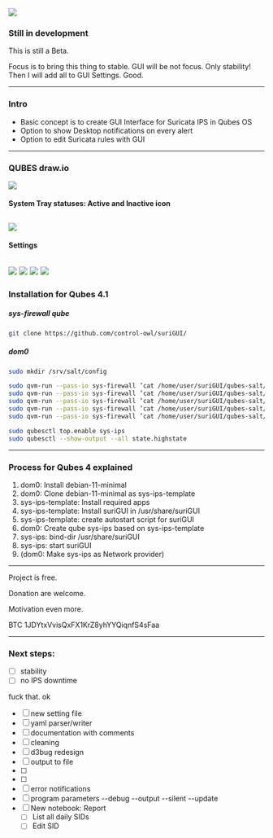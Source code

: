 ![](https://github.com/control-owl/suriGUI/blob/main/res/suriGUI.png)

### Still in development

This is still a Beta.

Focus is to bring this thing to stable.
GUI will be not focus.
Only stability!
Then I will add all to GUI Settings.
Good.

-------------

### Intro

- Basic concept is to create GUI Interface for Suricata IPS in Qubes OS
- Option to show Desktop notifications on every alert
- Option to edit Suricata rules with GUI

-------------

### QUBES draw.io

![](https://github.com/control-owl/suriGUI/blob/main/res/sys-ips.jpg)


#### System Tray statuses: Active and Inactive icon
![](https://github.com/control-owl/suriGUI/blob/main/res/preview/status.png)
-------------

#### Settings
![](https://github.com/control-owl/suriGUI/blob/main/res/preview/settings-1.png)
![](https://github.com/control-owl/suriGUI/blob/main/res/preview/settings-2.png)
![](https://github.com/control-owl/suriGUI/blob/main/res/preview/settings-3.png)
![](https://github.com/control-owl/suriGUI/blob/main/res/preview/settings-4.png)
-------------

### Installation for Qubes 4.1

##### sys-firewall qube
```sh
git clone https://github.com/control-owl/suriGUI/
```
##### dom0
```sh
sudo mkdir /srv/salt/config

sudo qvm-run --pass-io sys-firewall ’cat /home/user/suriGUI/qubes-salt/sys-ips.top’ | sudo tee /srv/salt/sys-ips.top
sudo qvm-run --pass-io sys-firewall ’cat /home/user/suriGUI/qubes-salt/config/sys-ips.sls’ | sudo tee /srv/salt/config/sys-ips.sls
sudo qvm-run --pass-io sys-firewall ’cat /home/user/suriGUI/qubes-salt/config/sys-ips-template.sls’ | sudo tee /srv/salt/config/sys-ips-template.sls
sudo qvm-run --pass-io sys-firewall ’cat /home/user/suriGUI/qubes-salt/config/sys-ips-template-config.sls’ | sudo tee /srv/salt/config/sys-ips-template-config.sls
sudo qvm-run --pass-io sys-firewall ’cat /home/user/suriGUI/qubes-salt/config/sys-ips-config.sls’ | sudo tee /srv/salt/config/sys-ips-config.sls

sudo qubesctl top.enable sys-ips
sudo qubesctl --show-output --all state.highstate
```

-------------

### Process for Qubes 4 explained

1. dom0: Install debian-11-minimal
2. dom0: Clone debian-11-minimal as sys-ips-template
3. sys-ips-template: Install required apps
4. sys-ips-template: Install suriGUI in /usr/share/suriGUI
5. sys-ips-template: create autostart script for suriGUI
6. dom0: Create qube sys-ips based on sys-ips-template
7. sys-ips: bind-dir /usr/share/suriGUI
8. sys-ips: start suriGUI
9. (dom0: Make sys-ips as Network provider)

-------------

Project is free.

Donation are welcome.

Motivation even more.

BTC 1JDYtxVvisQxFX1KrZ8yhYYQiqnfS4sFaa


-------------

### Next steps:

- [ ] stability
- [ ] no IPS downtime

fuck that. ok

- [ ] new setting file
- [ ] yaml parser/writer
- [ ] documentation with comments
- [ ] cleaning
- [ ] d3bug redesign
- [ ] output to file
- [ ]
- [ ]
- [ ] error notifications
- [ ] program parameters --debug --output --silent --update
- [ ] New notebook: Report
  - [ ] List all daily SIDs
  - [ ] Edit SID
